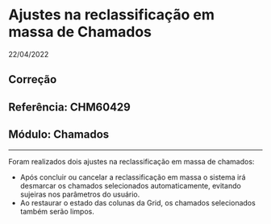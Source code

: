 # Ajustes na reclassificação em massa de Chamados
22/04/2022
## Correção
## Referência: CHM60429
## Módulo: Chamados
***

Foram realizados dois ajustes na reclassificação em massa de chamados:

* Após concluir ou cancelar a reclassificação em massa o sistema irá desmarcar os chamados selecionados automaticamente, evitando sujeiras nos parâmetros do usuário.
* Ao restaurar o estado das colunas da Grid, os chamados selecionados também serão limpos.
